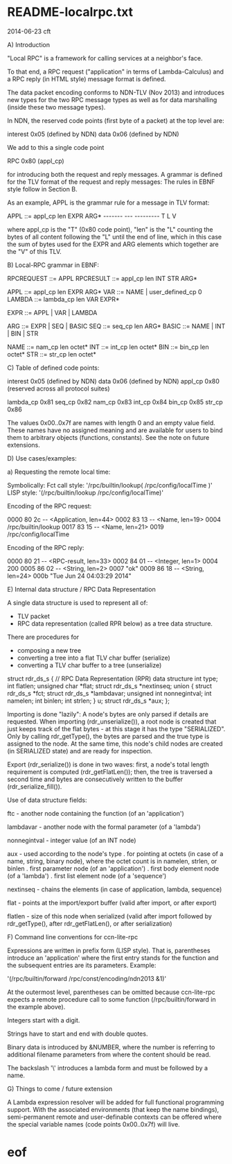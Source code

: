 # README-localrpc.txt

2014-06-23 cft

A) Introduction

"Local RPC" is a framework for calling services at a neighbor's face.

To that end, a RPC request ("application" in terms of Lambda-Calculus)
and a RPC reply (in HTML style) message format is defined.

The data packet encoding conforms to NDN-TLV (Nov 2013) and introduces
new types for the two RPC message types as well as for data
marshalling (inside these two message types).

In NDN, the reserved code points (first byte of a packet) at the
top level are:

   interest   0x05 (defined by NDN)
   data       0x06 (defined by NDN)

We add to this a single code point

   RPC        0x80 (appl_cp)

for introducing both the request and reply messages. A grammar is
defined for the TLV format of the request and reply messages: The
rules in EBNF style follow in Section B.

As an example, APPL is the grammar rule for a message in TLV format:

   APPL   ::= appl_cp len EXPR ARG*
              ------- --- ---------
                 T     L      V

where appl_cp is the "T" (0x80 code point), "len" is the "L" counting
the bytes of all content following the "L" until the end of line,
which in this case the sum of bytes used for the EXPR and ARG elements
which together are the "V" of this TLV.


B) Local-RPC grammar in EBNF:

   RPCREQUEST ::= APPL
   RPCRESULT  ::= appl_cp len INT STR ARG*

   APPL   ::= appl_cp len EXPR ARG*
   VAR    ::= NAME | user_defined_cp 0
   LAMBDA ::= lambda_cp len VAR EXPR*

   EXPR   ::= APPL | VAR | LAMBDA

   ARG    ::= EXPR | SEQ | BASIC
   SEQ    ::= seq_cp len ARG*
   BASIC  ::= NAME | INT | BIN | STR

   NAME   ::= nam_cp len octet*
   INT    ::= int_cp len octet*
   BIN    ::= bin_cp len octet*
   STR    ::= str_cp len octet*


C) Table of defined code points:

   interest   0x05 (defined by NDN)
   data       0x06 (defined by NDN)
   appl_cp    0x80 (reserved across all protocol suites)

   lambda_cp  0x81
   seq_cp     0x82
   nam_cp     0x83
   int_cp     0x84
   bin_cp     0x85
   str_cp     0x86

   The values 0x00..0x7f are names with length 0 and an empty
   value field. These names have no assigned meaning and are
   available for users to bind them to arbitrary objects
   (functions, constants). See the note on future extensions.


D) Use cases/examples:

a) Requesting the remote local time:

   Symbolically:
     Fct call style:  '/rpc/builtin/lookup( /rpc/config/localTime )'
     LISP style:      '(/rpc/builtin/lookup /rpc/config/localTime)'

   Encoding of the RPC request:

   0000  80 2c -- <Application, len=44>
   0002    83 13 -- <Name, len=19>
   0004      /rpc/builtin/lookup
   0017    83 15 -- <Name, len=21>
   0019      /rpc/config/localTime

   Encoding of the RPC reply:

   0000  80 21 -- <RPC-result, len=33>
   0002    84 01 -- <Integer, len=1>
   0004      200
   0005    86 02 -- <String, len=2>
   0007      "ok"
   0009    86 18 -- <String, len=24>
   000b      "Tue Jun 24 04:03:29 2014"


E) Internal data structure / RPC Data Representation

A single data structure is used to represent all of:
- TLV packet
- RPC data representation (called RPR below)
as a tree data structure.

There are procedures for
- composing a new tree
- converting a tree into a flat TLV char buffer (serialize)
- converting a TLV char buffer to a tree (unserialize)

struct rdr_ds_s { // RPC Data Representation (RPR) data structure
    int type;
    int flatlen;
    unsigned char *flat;
    struct rdr_ds_s *nextinseq;
    union {
	struct rdr_ds_s *fct;
	struct rdr_ds_s *lambdavar;
	unsigned int nonnegintval;
	int namelen;
	int binlen;
	int strlen;
    } u;
    struct rdr_ds_s *aux;
};

Importing is done "lazily": A node's bytes are only parsed if details
are requested. When importing (rdr_unserialize()), a root node is
created that just keeps track of the flat bytes - at this stage it has
the type "SERIALIZED". Only by calling rdr_getType(), the bytes are
parsed and the true type is assigned to the node. At the same time,
this node's child nodes are created (in SERIALIZED state) and are
ready for inspection.

Export (rdr_serialize()) is done in two waves: first, a node's total
length requirement is computed (rdr_getFlatLen()); then, the tree is
traversed a second time and bytes are consecutively written to the
buffer (rdr_serialize_fill()).

Use of data structure fields:

ftc  - another node containing the function (of an 'application')

lambdavar - another node with the formal parameter (of a 'lambda')

nonnegintval - integer value (of an INT node)

aux  - used according to the node's type
       . for pointing at octets (in case of a name, string, binary node),
         where the octet count is in namelen, strlen, or binlen
       . first parameter node (of an 'application')
       . first body element node (of a 'lambda')
       . first list element node (of a 'sequence')

nextinseq - chains the elements (in case of application, lambda, sequence)

flat - points at the import/export buffer (valid after import, or after
       export)

flatlen - size of this node when serialized (valid after import followed
          by rdr_getType(), after rdr_getFlatLen(), or after serialization)


F) Command line conventions for ccn-lite-rpc

Expressions are written in prefix form (LISP style). That is,
parentheses introduce an 'application' where the first entry stands
for the function and the subsequent entries are its
parameters. Example:

'(/rpc/builtin/forward /rpc/const/encoding/ndn2013 &1)'

At the outermost level, parentheses can be omitted because
ccn-lite-rpc expects a remote procedure call to some function
(/rpc/builtin/forward in the example above).

Integers start with a digit.

Strings have to start and end with double quotes.

Binary data is introduced by &NUMBER, where the number is referring
  to additional filename parameters from where the content should be read.

The backslash '\\' introduces a lambda form and must be followed by a
name.


G) Things to come / future extension

A Lambda expression resolver will be added for full functional
programming support. With the associated environments (that keep the
name bindings), semi-permanent remote and user-definable contexts can
be offered where the special variable names (code points 0x00..0x7f)
will live.

# eof
